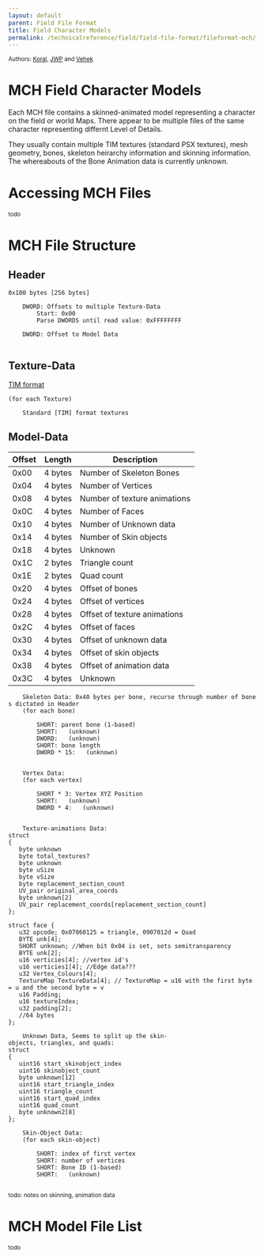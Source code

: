 ```yaml
---
layout: default
parent: Field File Format
title: Field Character Models
permalink: /technicalreference/field/field-file-format/fileformat-mch/
---
```


<small>Authors: [Koral](User:Koral "wikilink"), [JWP](http://forums.qhimm.com/index.php?topic=6961.msg86318#msg86318) and [Vehek](http://forums.qhimm.com/index.php?topic=13261.msg184344#msg184344)</small>

# MCH Field Character Models

Each MCH file contains a skinned-animated model representing a character on the field or world Maps. There appear to be multiple files of the same character representing differnt Level of Details.

They usually contain multiple TIM textures (standard PSX textures), mesh geometry, bones, skeleton heirarchy information and skinning information. The whereabouts of the Bone Animation data is currently unknown.

  

# Accessing MCH Files

<small>todo</small>

  

# MCH File Structure

## Header

`0x100 bytes [256 bytes]`  
  
`    DWORD: Offsets to multiple Texture-Data`  
`        Start: 0x00`  
`        Parse DWORDS until read value: 0xFFFFFFFF`  
  
`    DWORD: Offset to Model Data`  
`    `

  

## Texture-Data

[TIM format](../PSX/TIM_format)

`(for each Texture)`  
  
`    Standard [TIM] format textures`

  

## Model-Data

| Offset | Length  | Description                  |
|--------|---------|------------------------------|
| 0x00   | 4 bytes | Number of Skeleton Bones     |
| 0x04   | 4 bytes | Number of Vertices           |
| 0x08   | 4 bytes | Number of texture animations |
| 0x0C   | 4 bytes | Number of Faces              |
| 0x10   | 4 bytes | Number of Unknown data       |
| 0x14   | 4 bytes | Number of Skin objects       |
| 0x18   | 4 bytes | Unknown                      |
| 0x1C   | 2 bytes | Triangle count               |
| 0x1E   | 2 bytes | Quad count                   |
| 0x20   | 4 bytes | Offset of bones              |
| 0x24   | 4 bytes | Offset of vertices           |
| 0x28   | 4 bytes | Offset of texture animations |
| 0x2C   | 4 bytes | Offset of faces              |
| 0x30   | 4 bytes | Offset of unknown data       |
| 0x34   | 4 bytes | Offset of skin objects       |
| 0x38   | 4 bytes | Offset of animation data     |
| 0x3C   | 4 bytes | Unknown                      |

`    Skeleton Data: 0x40 bytes per bone, recurse through number of bones dictated in Header`  
`    (for each bone)`  
  
`        SHORT: parent bone (1-based)`  
`        SHORT:   (unknown)`  
`        DWORD:   (unknown)`  
`        SHORT: bone length`  
`        DWORD * 15:   (unknown)`  
`          `

`    Vertex Data:`  
`    (for each vertex)`  
  
`        SHORT * 3: Vertex XYZ Position`  
`        SHORT:   (unknown)`  
`        DWORD * 4:   (unknown)`  
`          `

`    Texture-animations Data:`  
`struct`  
`{`  
`   byte unknown`  
`   byte total_textures?`  
`   byte unknown`  
`   byte uSize`  
`   byte vSize`  
`   byte replacement_section_count`  
`   UV_pair original_area_coords`  
`   byte unknown[2]`  
`   UV_pair replacement_coords[replacement_section_count]`  
`};`

`struct face {`  
`   u32 opcode; 0x07060125 = triangle, 0907012d = Quad`  
`   BYTE unk[4];`  
`   SHORT unknown; //When bit 0x04 is set, sets semitransparency`  
`   BYTE unk[2];`  
`   u16 verticies[4]; //vertex id's`  
`   u16 verticies1[4]; //Edge data???`  
`   u32 Vertex_Colours[4];`  
`   TextureMap TextureData[4]; // TextureMap = u16 with the first byte = u and the second byte = v`  
`   u16 Padding;`  
`   u16 textureIndex;`  
`   u32 padding[2]; `  
`   //64 bytes`  
`};`

`    Unknown Data, Seems to split up the skin-objects, triangles, and quads:`  
`struct`  
`{`  
`   uint16 start_skinobject_index`  
`   uint16 skinobject_count`  
`   byte unknown[12]`  
`   uint16 start_triangle_index`  
`   uint16 triangle_count`  
`   uint16 start_quad_index`  
`   uint16 quad_count`  
`   byte unknown2[8]`  
`};`

`    Skin-Object Data: `  
`    (for each skin-object)`  
  
`        SHORT: index of first vertex`  
`        SHORT: number of vertices`  
`        SHORT: Bone ID (1-based)`  
`        SHORT:   (unknown)`  
`        `

  
<small>todo: notes on skinning, animation data</small>

# MCH Model File List

<small>todo</small>
